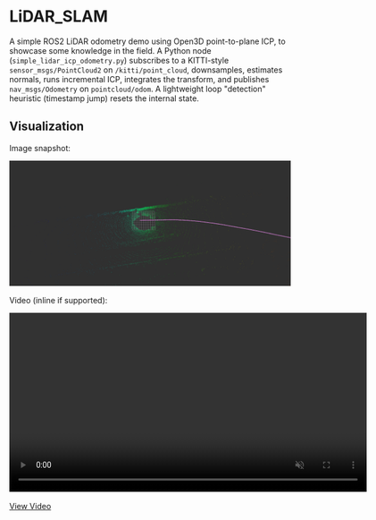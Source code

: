 # LiDAR_SLAM

A simple ROS2 LiDAR odometry demo using Open3D point-to-plane ICP, to showcase some knowledge in the field. A Python node (`simple_lidar_icp_odometry.py`) subscribes to a KITTI-style `sensor_msgs/PointCloud2` on `/kitti/point_cloud`, downsamples, estimates normals, runs incremental ICP, integrates the transform, and publishes `nav_msgs/Odometry` on `pointcloud/odom`. A lightweight loop "detection" heuristic (timestamp jump) resets the internal state.

## Visualization
Image snapshot:

![LiDAR Odometry Visualization](readme_files/img.png)

Video (inline if supported):

<video src="readme_files/vid.mp4" controls loop muted playsinline width="640"></video>

[View Video](readme_files/vid.mp4)